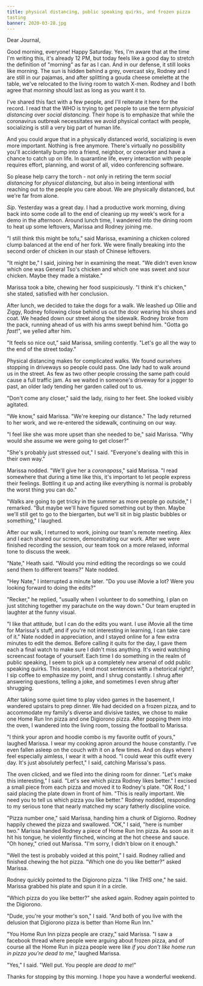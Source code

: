 ```yaml
---
title: physical distancing, public speaking quirks, and frozen pizza
tasting
banner: 2020-03-28.jpg
---
```


Dear Journal,

Good morning, everyone!  Happy Saturday.  Yes, I'm aware that at the
time I'm writing this, it's already 12 PM, but today feels like a good
day to stretch the definition of "morning" as far as I can.  And in
our defense, it still looks like morning.  The sun is hidden behind a
grey, overcast sky, Rodney and I are still in our pajamas, and after
splitting a gouda cheese omelette at the table, we've relocated to the
living room to watch X-men.  Rodney and I both agree that _morning_
should last as long as you want it to.

I've shared this fact with a few people, and I'll reiterate it here
for the record.  I read that the WHO is trying to get people to use
the term _physicial distancing_ over _social distancing_.  Their hope
is to emphasize that while the coronavirus outbreak necessitates we
avoid physical contact with people, socializing is still a very big
part of human life.

And you could argue that in a physically distanced world, socializing
is even more important.  Nothing is free anymore.  There's virtually
no possibility you'll accidentally bump into a friend, neighbor, or
coworker and have a chance to catch up on life.  In quarantine life,
every interaction with people requires effort, planning, and worst of
all, video conferencing software.

So please help carry the torch - not only in retiring the term _social
distancing_ for _physical distancing_, but also in being intentional
with reaching out to the people you care about.  We are physically
distanced, but we're far from alone.

_Sip_.  Yesterday was a great day.  I had a productive work morning,
diving back into some code all to the end of cleaning up my week's
work for a demo in the afternoon.  Around lunch time, I wandered into
the dining room to heat up some leftovers, Marissa and Rodney joining
me.

"I still think this might be tofu," said Marissa, examining a chicken
colored clump balanced at the end of her fork.  We were finally
breaking into the second order of chicken in our stash of Chinese
leftovers.

"It might be," I said, joining her in examining the meat.  "We didn't
even know which one was General Tso's chicken and which one was sweet
and sour chicken.  Maybe they made a mistake."

Marissa took a bite, chewing her food suspiciously.  "I think it's
chicken," she stated, satisfied with her conclusion.

After lunch, we decided to take the dogs for a walk.  We leashed up
Ollie and Ziggy, Rodney following close behind us out the door wearing
his shoes and coat.  We headed down our street along the sidewalk.
Rodney broke from the pack, running ahead of us with his arms swept
behind him.  "Gotta go _fast_!", we yelled after him.

"It feels so nice out," said Marissa, smiling contently.  "Let's go
all the way to the end of the street today."

Physical distancing makes for complicated walks.  We found ourselves
stopping in driveways so people could pass.  One lady had to walk
around us in the street.  As few as two other people crossing the same
path could cause a full traffic jam.  As we waited in someone's
driveway for a jogger to past, an older lady tending her garden called
out to us.

"Don't come any closer," said the lady, rising to her feet.  She
looked visibly agitated.

"We know," said Marissa.  "We're keeping our distance."  The lady
returned to her work, and we re-entered the sidewalk, continuing on our
way.

"I feel like she was more upset than she needed to be," said Marissa.
"Why would she assume we were going to get closer?"

"She's probably just stressed out," I said.  "Everyone's dealing with
this in their own way."

Marissa nodded.  "We'll give her a _coronapass_," said Marissa.  "I
read somewhere that during a time like this, it's important to let
people express their feelings.  Bottling it up and acting like
everything is normal is probably the worst thing you can do."

"Walks are going to get tricky in the summer as more people go
outside," I remarked.  "But maybe we'll have figured something out by
then.  Maybe we'll still get to go to the biergarten, but we'll sit in
big plastic bubbles or something," I laughed.

After our walk, I returned to work, joining our team's remote
meeting.  Alex and I each shared our screen, demonstrating our work.
After we were finished recording the session, our team took on a more
relaxed, informal tone to discuss the week.

"Nate," Heath said.  "Would you mind editing the recordings so we
could send them to different teams?"  Nate nodded.

"Hey Nate," I interrupted a minute later.  "Do you use iMovie a lot?
Were you looking forward to doing the edits?"

"Recker," he replied, "usually when I volunteer to do something, I
plan on just stitching together my parachute on the way down."  Our
team erupted in laughter at the funny visual.

"I like that attitude, but I can do the edits you want.  I use iMovie
all the time for Marissa's stuff, and if you're not interesting in
learning, I can take care of it."  Nate nodded in appreciation, and I
stayed online for a few extra minutes to edit the demos.  Before
calling it quits for the day, I gave them each a final watch to make
sure I didn't miss anything.  It's weird watching screencast footage
of yourself.  Each time I do something in the realm of public
speaking, I seem to pick up a completely new arsenal of odd public
speaking quirks.  This season, I end most sentences with a rhetorical
_right?_, I sip coffee to emphasize my point, and I shrug constantly.
I shrug after answering questions, telling a joke, and sometimes I
even shrug after shrugging.

After taking some quiet time to play video games in the basement, I
wandered upstairs to prep dinner.  We had decided on a frozen pizza,
and to accommodate my family's diverse and divisive tastes, we chose
to make one Home Run Inn pizza and one Digiorono pizza.  After popping
them into the oven, I wandered into the living room, tossing the
football to Marissa.

"I think your apron and hoodie combo is my favorite outfit of yours,"
laughed Marissa.  I wear my cooking apron around the house
constantly.  I've even fallen asleep on the couch with it on a few
times.  And on days where I feel especially aimless, I wear it with a
hood.  "I could wear this outfit every day.  It's just absolutely
perfect," I said, catching Marissa's pass.

The oven clicked, and we filed into the dining room for dinner.
"Let's make this interesting," I said.  "Let's see which pizza Rodney
likes better."  I excised a small piece from each pizza and moved it
to Rodney's plate.  "OK Rod," I said placing the plate down in front
of him.  "This is really important.  We need you to tell us which
pizza you like better."  Rodney nodded, responding to my serious tone
that nearly matched my scary fatherly discipline voice.

"Pizza number one," said Marissa, handing him a chunk of Digiorno.
Rodney happily chewed the pizza and swallowed.  "OK," I said, "here is
number two."  Marissa handed Rodney a piece of Home Run Inn pizza.  As
soon as it hit his tongue, he violently flinched, wincing at the hot
cheese and sauce.  "Oh honey," cried out Marissa.  "I'm sorry, I
didn't blow on it enough."

"Well the test is probably voided at this point," I said.  Rodney
rallied and finished chewing the hot pizza.  "Which one do you like
better?" asked Marissa.

Rodney quickly pointed to the Digiorono pizza.  "I like _THIS_ one,"
he said.  Marissa grabbed his plate and spun it in a circle.

"Which pizza do you like better?" she asked again.  Rodney again
pointed to the Digiorono.

"Dude, you're your mother's son," I said.  "And both of you live with
the delusion that Digiorono pizza is better than Home Run Inn."

"You Home Run Inn pizza people are crazy," said Marissa.  "I saw a
facebook thread where people were arguing about frozen pizza, and of
course all the Home Run in pizza people were like _if you don't like
home run in pizza you're dead to me_," laughed Marissa.

"Yes," I said.  "Well put.  You people are _dead to me_!"

Thanks for stopping by this morning.  I hope you have a wonderful
weekend.
